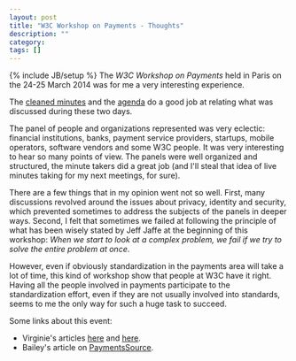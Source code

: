 ```yaml
---
layout: post
title: "W3C Workshop on Payments - Thoughts"
description: ""
category:
tags: []
---
```

{% include JB/setup %}
The *W3C Workshop on Payments* held in Paris on the 24-25 March 2014 was for me a very interesting experience.

The [cleaned minutes](http://www.w3.org/2013/10/payments/minutes/) and the [agenda](http://www.w3.org/2013/10/payments/agenda.html) do a good job at relating what was discussed during these two days.

The panel of people and organizations represented was very eclectic: financial institutions, banks, payment service providers, startups, mobile operators, software vendors and some W3C people. It was very interesting to hear so many points of view. The panels were well organized and structured, the minute takers did a great job (and I'll steal that idea of live minutes taking for my next meetings, for sure).

There are a few things that in my opinion went not so well. First, many discussions revolved around the issues about privacy, identity and security, which prevented sometimes to address the subjects of the panels in deeper ways. Second, I felt that sometimes we failed at following the principle of what has been wisely stated by Jeff Jaffe at the beginning of this workshop: *When we start to look at a complex problem, we fail if we try to solve the entire problem at once*.

However, even if obviously standardization in the payments area will take a lot of time, this kind of workshop show that people at W3C have it right. Having all the people involved in payments participate to the standardization effort, even if they are not usually involved into standards, seems to me the only way for such a huge task to succeed.

Some links about this event:
- Virginie's articles [here](http://poulpita.com/2014/03/28/w3c-2-days-with-the-payment-industry/) and [here](http://poulpita.com/2014/04/04/about-the-very-simple-question-of-identity-security-and-privacy-in-web-payment/).
- Bailey's article on [PaymentsSource](http://www.paymentssource.com/news/standardizing-web-payments-could-shake-up-industry-incumbents-3017589-1.html).
